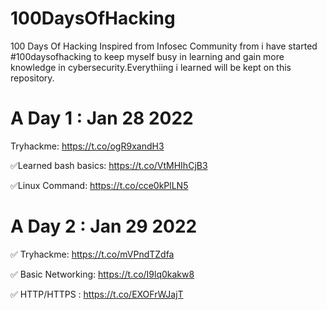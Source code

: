 # 100DaysOfHacking
100 Days Of Hacking
Inspired from Infosec Community from i have started #100daysofhacking to keep myself busy in learning and gain more knowledge in cybersecurity.Everythiing i learned will be kept on this repository.

# A Day 1 : Jan 28 2022

Tryhackme: https://t.co/ogR9xandH3

✅Learned bash basics: https://t.co/VtMHIhCjB3

✅Linux Command: https://t.co/cce0kPlLN5

# A Day 2 : Jan 29 2022

✅ Tryhackme: https://t.co/mVPndTZdfa

✅ Basic Networking: https://t.co/I9lq0kakw8

✅ HTTP/HTTPS : https://t.co/EXOFrWJajT
